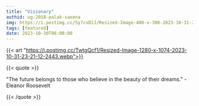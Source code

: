 ```yaml
---
title: "Visionary"
authid: ug-2018-palak-saxena
img: https://i.postimg.cc/5y7cxD1J/Resized-Image-400-x-300-2023-10-31-23-23-22-1157.webp
tags: [featured]
date: 2023-10-30T06:00:00
---
```


{{< art "https://i.postimg.cc/TwtgQcf1/Resized-Image-1280-x-1074-2023-10-31-23-21-12-2443.webp">}}

{{< quote >}}

"The future belongs to those who believe in the beauty of their dreams." - Eleanor Roosevelt

{{< /quote >}}
